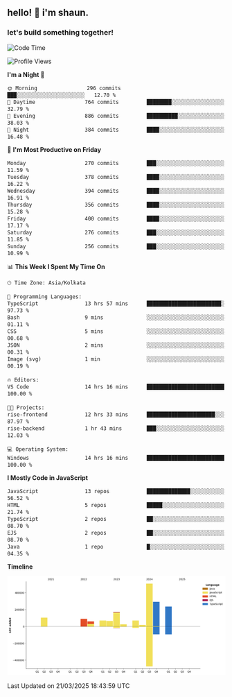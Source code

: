 ## hello! 👋 i'm shaun. 
### let's build something together!
<!--START_SECTION:waka-->
![Code Time](http://img.shields.io/badge/Code%20Time-64%20hrs%2025%20mins-blue)

![Profile Views](http://img.shields.io/badge/Profile%20Views-4-blue)

**I'm a Night 🦉** 

```text
🌞 Morning                296 commits         ███░░░░░░░░░░░░░░░░░░░░░░   12.70 % 
🌆 Daytime                764 commits         ████████░░░░░░░░░░░░░░░░░   32.79 % 
🌃 Evening                886 commits         ██████████░░░░░░░░░░░░░░░   38.03 % 
🌙 Night                  384 commits         ████░░░░░░░░░░░░░░░░░░░░░   16.48 % 
```
📅 **I'm Most Productive on Friday** 

```text
Monday                   270 commits         ███░░░░░░░░░░░░░░░░░░░░░░   11.59 % 
Tuesday                  378 commits         ████░░░░░░░░░░░░░░░░░░░░░   16.22 % 
Wednesday                394 commits         ████░░░░░░░░░░░░░░░░░░░░░   16.91 % 
Thursday                 356 commits         ████░░░░░░░░░░░░░░░░░░░░░   15.28 % 
Friday                   400 commits         ████░░░░░░░░░░░░░░░░░░░░░   17.17 % 
Saturday                 276 commits         ███░░░░░░░░░░░░░░░░░░░░░░   11.85 % 
Sunday                   256 commits         ███░░░░░░░░░░░░░░░░░░░░░░   10.99 % 
```


📊 **This Week I Spent My Time On** 

```text
🕑︎ Time Zone: Asia/Kolkata

💬 Programming Languages: 
TypeScript               13 hrs 57 mins      ████████████████████████░   97.73 % 
Bash                     9 mins              ░░░░░░░░░░░░░░░░░░░░░░░░░   01.11 % 
CSS                      5 mins              ░░░░░░░░░░░░░░░░░░░░░░░░░   00.68 % 
JSON                     2 mins              ░░░░░░░░░░░░░░░░░░░░░░░░░   00.31 % 
Image (svg)              1 min               ░░░░░░░░░░░░░░░░░░░░░░░░░   00.19 % 

🔥 Editors: 
VS Code                  14 hrs 16 mins      █████████████████████████   100.00 % 

🐱‍💻 Projects: 
rise-frontend            12 hrs 33 mins      ██████████████████████░░░   87.97 % 
rise-backend             1 hr 43 mins        ███░░░░░░░░░░░░░░░░░░░░░░   12.03 % 

💻 Operating System: 
Windows                  14 hrs 16 mins      █████████████████████████   100.00 % 
```

**I Mostly Code in JavaScript** 

```text
JavaScript               13 repos            ██████████████░░░░░░░░░░░   56.52 % 
HTML                     5 repos             █████░░░░░░░░░░░░░░░░░░░░   21.74 % 
TypeScript               2 repos             ██░░░░░░░░░░░░░░░░░░░░░░░   08.70 % 
EJS                      2 repos             ██░░░░░░░░░░░░░░░░░░░░░░░   08.70 % 
Java                     1 repo              █░░░░░░░░░░░░░░░░░░░░░░░░   04.35 % 
```



**Timeline**

![Lines of Code chart](https://raw.githubusercontent.com/ShaunDaniel/ShaunDaniel/main/assets/bar_graph.png)


 Last Updated on 21/03/2025 18:43:59 UTC
<!--END_SECTION:waka-->
